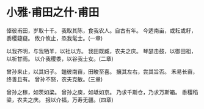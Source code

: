 # 小雅·甫田之什·甫田

倬彼甫田，岁取十千。
我取其陈，食我农人。自古有年。
今适南亩，或耘或耔，黍稷薿薿。
攸介攸止，烝我髦士。(一章)

以我齐明，与我牺羊，以社以方。
我田既臧，农夫之庆。
琴瑟击鼓，以御田祖，以祈甘雨。
以介我稷黍，以谷我士女。(二章)

曾孙来止，以其妇子。
饁彼南亩，田畯至喜。
攘其左右，尝其旨否。
禾易长亩，终善且有。
曾孙不怒，农夫克敏。(三章)

曾孙之稼，如茨如梁。
曾孙之庾，如坻如京。
乃求千斯仓，乃求万斯箱。
黍稷稻粱，农夫之庆。
报以介福，万寿无疆。(四章)

